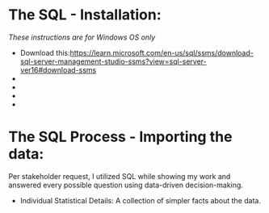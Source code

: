 # The SQL - Installation:
*These instructions are for Windows OS only*
* Download this:https://learn.microsoft.com/en-us/sql/ssms/download-sql-server-management-studio-ssms?view=sql-server-ver16#download-ssms
*
*
*
*



# The SQL Process - Importing the data:


Per stakeholder request, I utilized SQL while showing my work and answered every possible question using data-driven decision-making.
* Individual Statistical Details: A collection of simpler facts about the data.
